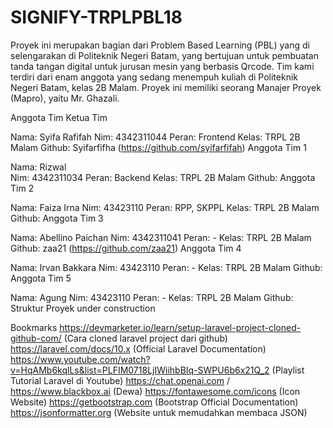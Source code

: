 # SIGNIFY-TRPLPBL18
Proyek ini merupakan bagian dari Problem Based Learning (PBL) yang di selengarakan di Politeknik Negeri Batam, yang bertujuan untuk pembuatan tanda tangan digital untuk jurusan mesin yang berbasis Qrcode. Tim kami terdiri dari enam anggota yang sedang menempuh kuliah di Politeknik Negeri Batam, kelas 2B Malam. Proyek ini memiliki seorang Manajer Proyek (Mapro), yaitu Mr. Ghazali.

Anggota Tim
Ketua Tim

Nama: Syifa Rafifah
Nim: 4342311044
Peran: Frontend
Kelas: TRPL 2B Malam
Github: Syifarfifha (https://github.com/syifarfifah)
Anggota Tim 1

Nama: Rizwal  
Nim: 4342311034
Peran: Backend
Kelas: TRPL 2B Malam
Github: 
Anggota Tim 2

Nama: Faiza Irna
Nim: 43423110
Peran: RPP, SKPPL
Kelas: TRPL 2B Malam
Github: 
Anggota Tim 3

Nama: Abellino Paichan
Nim: 4342311041
Peran: -
Kelas: TRPL 2B Malam
Github: zaa21 (https://github.com/zaa21)
Anggota Tim 4

Nama: Irvan Bakkara
Nim: 43423110
Peran: -
Kelas: TRPL 2B Malam
Github: 
Anggota Tim 5

Nama: Agung
Nim: 43423110
Peran: -
Kelas: TRPL 2B Malam
Github: 
Struktur Proyek
under construction

Bookmarks
https://devmarketer.io/learn/setup-laravel-project-cloned-github-com/ (Cara cloned laravel project dari github)
https://laravel.com/docs/10.x (Official Laravel Documentation)
https://www.youtube.com/watch?v=HqAMb6kqlLs&list=PLFIM0718LjIWiihbBIq-SWPU6b6x21Q_2 (Playlist Tutorial Laravel di Youtube)
https://chat.openai.com / https://www.blackbox.ai (Dewa)
https://fontawesome.com/icons (Icon Website)
https://getbootstrap.com (Bootstrap Official Documentation)
https://jsonformatter.org (Website untuk memudahkan membaca JSON)
